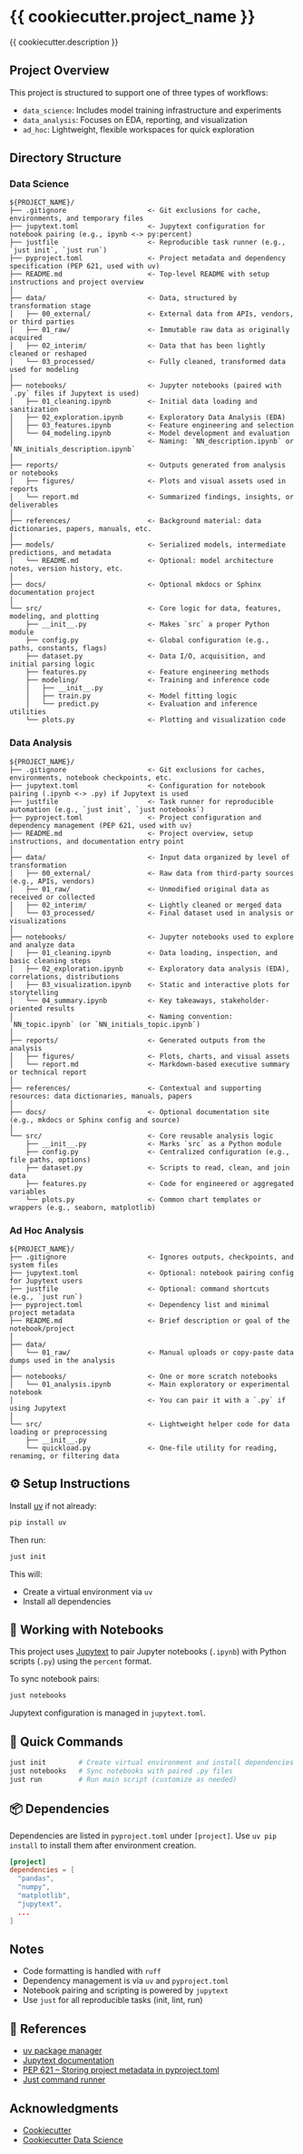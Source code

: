 # {{ cookiecutter.project_name }}

{{ cookiecutter.description }}

## Project Overview

This project is structured to support one of three types of workflows:

- `data_science`: Includes model training infrastructure and experiments
- `data_analysis`: Focuses on EDA, reporting, and visualization
- `ad_hoc`: Lightweight, flexible workspaces for quick exploration

## Directory Structure

### Data Science

```
${PROJECT_NAME}/
├── .gitignore                    <- Git exclusions for cache, environments, and temporary files
├── jupytext.toml                 <- Jupytext configuration for notebook pairing (e.g., ipynb <-> py:percent)
├── justfile                      <- Reproducible task runner (e.g., `just init`, `just run`)
├── pyproject.toml                <- Project metadata and dependency specification (PEP 621, used with uv)
├── README.md                     <- Top-level README with setup instructions and project overview
│
├── data/                         <- Data, structured by transformation stage
│   ├── 00_external/              <- External data from APIs, vendors, or third parties
│   ├── 01_raw/                   <- Immutable raw data as originally acquired
│   ├── 02_interim/               <- Data that has been lightly cleaned or reshaped
│   └── 03_processed/             <- Fully cleaned, transformed data used for modeling
│
├── notebooks/                    <- Jupyter notebooks (paired with `.py` files if Jupytext is used)
│   ├── 01_cleaning.ipynb         <- Initial data loading and sanitization
│   ├── 02_exploration.ipynb      <- Exploratory Data Analysis (EDA)
│   ├── 03_features.ipynb         <- Feature engineering and selection
│   └── 04_modeling.ipynb         <- Model development and evaluation
│                                 <- Naming: `NN_description.ipynb` or `NN_initials_description.ipynb`
│
├── reports/                      <- Outputs generated from analysis or notebooks
│   ├── figures/                  <- Plots and visual assets used in reports
│   └── report.md                 <- Summarized findings, insights, or deliverables
│
├── references/                   <- Background material: data dictionaries, papers, manuals, etc.
│
├── models/                       <- Serialized models, intermediate predictions, and metadata
│   └── README.md                 <- Optional: model architecture notes, version history, etc.
│
├── docs/                         <- Optional mkdocs or Sphinx documentation project
│
└── src/                          <- Core logic for data, features, modeling, and plotting
    ├── __init__.py               <- Makes `src` a proper Python module
    ├── config.py                 <- Global configuration (e.g., paths, constants, flags)
    ├── dataset.py                <- Data I/O, acquisition, and initial parsing logic
    ├── features.py               <- Feature engineering methods
    ├── modeling/                 <- Training and inference code
    │   ├── __init__.py
    │   ├── train.py              <- Model fitting logic
    │   └── predict.py            <- Evaluation and inference utilities
    └── plots.py                  <- Plotting and visualization code
```

### Data Analysis

```
${PROJECT_NAME}/
├── .gitignore                    <- Git exclusions for caches, environments, notebook checkpoints, etc.
├── jupytext.toml                 <- Configuration for notebook pairing (.ipynb <-> .py) if Jupytext is used
├── justfile                      <- Task runner for reproducible automation (e.g., `just init`, `just notebooks`)
├── pyproject.toml                <- Project configuration and dependency management (PEP 621, used with uv)
├── README.md                     <- Project overview, setup instructions, and documentation entry point
│
├── data/                         <- Input data organized by level of transformation
│   ├── 00_external/              <- Raw data from third-party sources (e.g., APIs, vendors)
│   ├── 01_raw/                   <- Unmodified original data as received or collected
│   ├── 02_interim/               <- Lightly cleaned or merged data
│   └── 03_processed/             <- Final dataset used in analysis or visualizations
│
├── notebooks/                    <- Jupyter notebooks used to explore and analyze data
│   ├── 01_cleaning.ipynb         <- Data loading, inspection, and basic cleaning steps
│   ├── 02_exploration.ipynb      <- Exploratory data analysis (EDA), correlations, distributions
│   ├── 03_visualization.ipynb    <- Static and interactive plots for storytelling
│   └── 04_summary.ipynb          <- Key takeaways, stakeholder-oriented results
│                                 <- Naming convention: `NN_topic.ipynb` (or `NN_initials_topic.ipynb`)
│
├── reports/                      <- Generated outputs from the analysis
│   ├── figures/                  <- Plots, charts, and visual assets
│   └── report.md                 <- Markdown-based executive summary or technical report
│
├── references/                   <- Contextual and supporting resources: data dictionaries, manuals, papers
│
├── docs/                         <- Optional documentation site (e.g., mkdocs or Sphinx config and source)
│
└── src/                          <- Core reusable analysis logic
    ├── __init__.py               <- Marks `src` as a Python module
    ├── config.py                 <- Centralized configuration (e.g., file paths, options)
    ├── dataset.py                <- Scripts to read, clean, and join data
    ├── features.py               <- Code for engineered or aggregated variables
    └── plots.py                  <- Common chart templates or wrappers (e.g., seaborn, matplotlib)
```

### Ad Hoc Analysis

```
${PROJECT_NAME}/
├── .gitignore                    <- Ignores outputs, checkpoints, and system files
├── jupytext.toml                 <- Optional: notebook pairing config for Jupytext users
├── justfile                      <- Optional: command shortcuts (e.g., `just run`)
├── pyproject.toml                <- Dependency list and minimal project metadata
├── README.md                     <- Brief description or goal of the notebook/project
│
├── data/
│   └── 01_raw/                   <- Manual uploads or copy-paste data dumps used in the analysis
│
├── notebooks/                    <- One or more scratch notebooks
│   └── 01_analysis.ipynb         <- Main exploratory or experimental notebook
│                                 <- You can pair it with a `.py` if using Jupytext
│
└── src/                          <- Lightweight helper code for data loading or preprocessing
    ├── __init__.py
    └── quickload.py              <- One-file utility for reading, renaming, or filtering data
```

## ⚙️ Setup Instructions

Install [uv](https://github.com/astral-sh/uv) if not already:

```bash
pip install uv
```

Then run:

```bash
just init
```

This will:

- Create a virtual environment via `uv`
- Install all dependencies

## 📓 Working with Notebooks

This project uses [Jupytext](https://jupytext.readthedocs.io/en/latest/) to pair Jupyter notebooks (`.ipynb`) with Python scripts (`.py`) using the `percent` format.

To sync notebook pairs:

```bash
just notebooks
```

Jupytext configuration is managed in `jupytext.toml`.

## 🏃 Quick Commands

```bash
just init        # Create virtual environment and install dependencies
just notebooks   # Sync notebooks with paired .py files
just run         # Run main script (customize as needed)
```

## 📦 Dependencies

Dependencies are listed in `pyproject.toml` under `[project]`. Use `uv pip install` to install them after environment creation.

```toml
[project]
dependencies = [
  "pandas",
  "numpy",
  "matplotlib",
  "jupytext",
  ...
]
```

## Notes

- Code formatting is handled with `ruff`
- Dependency management is via `uv` and `pyproject.toml`
- Notebook pairing and scripting is powered by `jupytext`
- Use `just` for all reproducible tasks (init, lint, run)


## 🔗 References

- [uv package manager](https://github.com/astral-sh/uv)
- [Jupytext documentation](https://jupytext.readthedocs.io/)
- [PEP 621 – Storing project metadata in pyproject.toml](https://peps.python.org/pep-0621/)
- [Just command runner](https://github.com/casey/just)

## Acknowledgments

- [Cookiecutter](https://cookiecutter.readthedocs.io/)
- [Cookiecutter Data Science](https://cookiecutter-data-science.drivendata.org)
